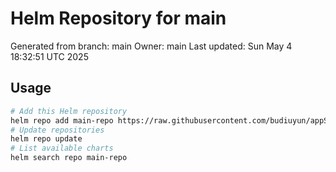 # Helm Repository for main
Generated from branch: main
Owner: main
Last updated: Sun May  4 18:32:51 UTC 2025

## Usage
```bash
# Add this Helm repository
helm repo add main-repo https://raw.githubusercontent.com/budiuyun/appStore/helm-main/
# Update repositories
helm repo update
# List available charts
helm search repo main-repo
```
